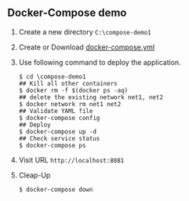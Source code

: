 ## Docker-Compose demo

1.  Create a new directory `C:\compose-demo1`

2.  Create or Download [docker-compose.yml](./docker-compose.yml) 

2.  Use following command to deploy the application.

    ```
    $ cd \compose-demo1
    ## Kill all other containers
    $ docker rm -f $(docker ps -aq)
    ## delete the existing network net1, net2
    $ docker network rm net1 net2
    ## Validate YAML file
    $ docker-compose config
    ## Deploy
    $ docker-compose up -d
    ## Check service status
    $ docker-compose ps
    ```

3.  Visit URL `http://localhost:8081`

4.  Cleap-Up

    ```
    $ docker-compose down
    ```